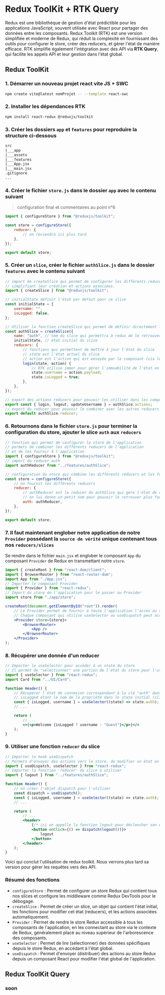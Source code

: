 # Redux ToolKit + RTK Query

Redux est une bibliothèque de gestion d'état prédictible pour les applications JavaScript, souvent utilisée avec React pour partager des données entre les composants. Redux Toolkit (RTK) est une version simplifiée et moderne de Redux, qui réduit la complexité en fournissant des outils pour configurer le store, créer des reducers, et gérer l'état de manière efficace. RTK simplifie également l'intégration avec des API via **RTK Query**, qui facilite les appels API et leur gestion dans l'état global.

## Redux ToolKit

### 1. Démarrer un nouveau projet react vite JS + SWC

```bash
npm create vite@latest nomProjet -- --template react-swc
```

### 2. Installer les dépendances RTK

```bash
npm install react-redux @reduxjs/toolkit
```

### 3. Créer les dossiers `app` et `features` pour reproduire la structure ci-dessous

```txt
src
|___app
|___assets
|___features
|___App.jsx
|___main.jsx
.gitignore
...
```

### 4. Créer le fichier `store.js` dans le dossier `app` avec le contenu suivant

> configuration final et commentaires au point n°6

```js
import { configureStore } from "@reduxjs/toolkit";

const store = configureStore({
    reducer: {
        // on reviendra ici plus tard
    },
});

export default store;
```

### 5. Créer un `slice`, créer le fichier `authSlice.js` dans le dossier `features` avec le contenu suivant

```js
// import de createSlice qui permet de configurer les différents reducers du slice auth en 
// simplifiant leur création et actions associées.
import { createSlice } from "@reduxjs/toolkit";

// initialState définit l'état par défaut pour ce slice
const initialState = {
    username: "",
    isLogged: false,
};

// Utiliser la fonction createSlice qui permet de définir directement l'état initial et de gérer les actions dans un seul objet
const authSlice = createSlice({
    name: "auth", // nom du slice qui permettra à redux de le retrouver
    initialState, // état initial du slice
    reducers: {
        // fonctions qui permettent de mettre à jour l'état du slice
        // state est l'état actuel du slice
        // action est l'action qui est envoyée par le composant (via le dispatch), la donnée se trouve dans action.payload
        login(state, action) {
            // RTK utilise immer pour gérer l'immuabilité de l'état on peut donc modifier l'état directement
            state.username = action.payload;
            state.isLogged = true;
        },
    },
});

// export des actions reducers pour pouvoir les utiliser dans les composants
export const { login, logout, updateUsername } = authSlice.actions;
// export du reducer pour pouvoir le combiner avec les autres reducers dans le store
export default authSlice.reducer;
```

### 6. Retournons dans le fichier `store.js` pour terminer la configuration du store, ajouter le slice `auth` aux `reducers`

```js
// fonction qui permet de configurer le store de l'application
// permets de combiner les différents reducers de l'application
// et de les fournir à l'application
import { configureStore } from "@reduxjs/toolkit";
// import du reducer auth
import authReducer from "../features/authSlice";

// configuration du store qui combine les différents reducers et les fournit à l'application
const store = configureStore({
    // on fournit les différents reducers
    reducer: {
        // authReducer est le reducer du authSlice qui gère l'état de connexion de l'utilisateur
        // on lui donne un petit nom pour pouvoir le retrouver plus facilement
        auth: authReducer,
    },
});

export default store;
```

### 7. Il faut maintenant englober notre application de notre `Provider` possédant la `source de vérité` unique contenant tous nos `reducers/slices`

Se rendre dans le fichier `main.jsx` et englober le composant `App` du composant `Provider` de Redux en transmettant notre `store`.

```jsx
import { createRoot } from "react-dom/client";
import { BrowserRouter } from "react-router-dom";
import App from "./App.jsx";
// Importer le composant Provider
import { Provider } from "react-redux";
// Import du store de l'application pour le passer au Provider
import store from "./app/store";

createRoot(document.getElementById("root")).render(
    // Le Provider permet de fournir à toute l'application l'accès au store Redux
    // Chaque composant qui utilise useSelector ou useDispatch peut accéder à l'état global de l'application
    <Provider store={store}>
        <BrowserRouter>
            <App />
        </BrowserRouter>
    </Provider>
);
```

### 8. Récupérer une donnée d'un reducer

```jsx
// Importer le useSelector pour accéder à un state du store
// Il permet de "sélectionner" une portion de l'état du store pour l'utiliser dans un composant.
import { useSelector } from "react-redux";
import Card from "../UI/Card";

function Header() {
    // Récupérer l'état de connexion correspondant à la clé "auth" dans le store
    // isLogged étant le nom de la propriété dans le state initial (slice auth)
    const { isLogged, username } = useSelector((state) => state.auth);
    // ...

    return (
        // ...
        <>{<p>Welcome {isLogged ? username : "Guest"}</p>}</>
    );
}
```

### 9. Utiliser une fonction `reducer` du slice

```jsx
// Importer le hook useDispatch
// Permets d'envoyer des actions vers le store, de modifier un état en déclenchant une action d'un reducer
import { useDispatch, useSelector } from "react-redux";
// Importer la fonction 'reducer' du slice à utiliser
import { logout } from "../features/authSlice";

function Header() {
    // on créer l'objet dispatch pour l'utiliser   
    const dispatch = useDispatch();
    const { isLogged, username } = useSelector((state) => state.auth);
    // ...

    return (
        // ...
        <header>
            {/* ici on appelle la fonction logout pour déclencher son effet qui va réinitialisé la state du slice auth*/}
            <button onClick={() => dispatch(logout())}>
                logout
            </button>
        </header>
    );
}
```

Voici qui conclut l'utilisation de redux toolkit.
Nous verrons plus tard sa version pour gérer les requêtes vers des API.

### Résumé des fonctions

- `configureStore` : Permet de configurer un store Redux qui contient tous nos slices et configure les middleware comme Redux DevTools pour le débogage.
- `createSlice` : Permet de créer un slice, un objet qui contient l'état initial, les fonctions pour modifier cet état (reducers), et les actions associées automatiquement.
- `Provider` : Permet de rendre le store Redux accessible à tous les composants de l'application, en les connectant au store via le contexte de Redux, généralement placé au niveau supérieur de l'arborescence des composants.
- `useSelector` : Permet de lire (sélectionner) des données spécifiques depuis le store Redux, en accédant à l'état global.
- `useDispatch` : Permet d'envoyer (distribuer) des actions au store Redux depuis un composant React pour modifier l'état global de l'application.

## Redux ToolKit Query

### soon

